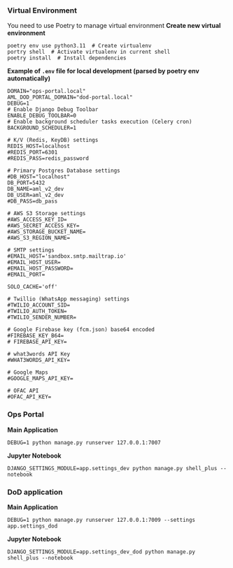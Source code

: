 
### Virtual Environment
You need to use Poetry to manage virtual environment
**Create new virtual environment**

```shell
poetry env use python3.11  # Create virtualenv
portry shell  # Activate virtualenv in current shell
poetry install  # Install dependencies
```

**Example of `.env` file for local development (parsed by poetry env automatically)**

```dotenv
DOMAIN="ops-portal.local"
AML_DOD_PORTAL_DOMAIN="dod-portal.local"
DEBUG=1
# Enable Django Debug Toolbar
ENABLE_DEBUG_TOOLBAR=0
# Enable background scheduler tasks execution (Celery cron)
BACKGROUND_SCHEDULER=1

# K/V (Redis, KeyDB) settings
REDIS_HOST=localhost
#REDIS_PORT=6301
#REDIS_PASS=redis_password

# Primary Postgres Database settings
#DB_HOST="localhost"
DB_PORT=5432
DB_NAME=aml_v2_dev
DB_USER=aml_v2_dev
#DB_PASS=db_pass

# AWS S3 Storage settings
#AWS_ACCESS_KEY_ID=
#AWS_SECRET_ACCESS_KEY=
#AWS_STORAGE_BUCKET_NAME=
#AWS_S3_REGION_NAME=

# SMTP settings
#EMAIL_HOST='sandbox.smtp.mailtrap.io'
#EMAIL_HOST_USER=
#EMAIL_HOST_PASSWORD=
#EMAIL_PORT=

SOLO_CACHE='off'

# Twillio (WhatsApp messaging) settings
#TWILIO_ACCOUNT_SID=
#TWILIO_AUTH_TOKEN=
#TWILIO_SENDER_NUMBER=

# Google Firebase key (fcm.json) base64 encoded
#FIREBASE_KEY_B64=
# FIREBASE_API_KEY=

# what3words API Key
#WHAT3WORDS_API_KEY=

# Google Maps
#GOOGLE_MAPS_API_KEY=

# OFAC API
#OFAC_API_KEY=
```

### Ops Portal
**Main Application**
```shell
DEBUG=1 python manage.py runserver 127.0.0.1:7007
```
**Jupyter Notebook**
```shell
DJANGO_SETTINGS_MODULE=app.settings_dev python manage.py shell_plus --notebook
```
### DoD application
**Main Application**
```shell
DEBUG=1 python manage.py runserver 127.0.0.1:7009 --settings app.settings_dod
```
**Jupyter Notebook**
```shell
DJANGO_SETTINGS_MODULE=app.settings_dev_dod python manage.py shell_plus --notebook
```
